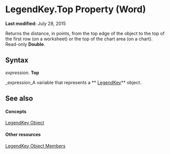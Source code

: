 
# LegendKey.Top Property (Word)

 **Last modified:** July 28, 2015

Returns the distance, in points, from the top edge of the object to the top of the first row (on a worksheet) or the top of the chart area (on a chart). Read-only  **Double**.

## Syntax

 _expression_. **Top**

 _expression_A variable that represents a  ** [LegendKey](07578528-3e73-7898-47dc-296aefb854f0.md)** object.


## See also


#### Concepts


 [LegendKey Object](07578528-3e73-7898-47dc-296aefb854f0.md)
#### Other resources


 [LegendKey Object Members](5cf54e0b-ced5-129d-fd72-4842dd9a644a.md)
